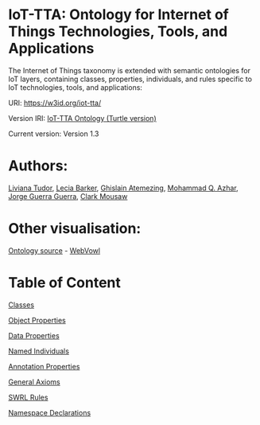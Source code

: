 IoT-TTA: Ontology for Internet of Things Technologies, Tools, and Applications
===========

The Internet of Things taxonomy is extended with semantic ontologies for IoT layers, containing classes, properties, individuals, and rules specific to IoT technologies, tools, and applications:


URI: https://w3id.org/iot-tta/


Version IRI: [IoT-TTA Ontology (Turtle version)](https://tudorliv.github.io/IoT-TTA/IIoT_v1.3.ttl)


Current version: Version 1.3


Authors: 
===========
[Liviana Tudor](https://scholar.google.com/citations?user=WQu1J74AAAAJ&hl=en), [Lecia Barker](https://scholar.google.com/citations?user=fzNnkykAAAAJ&hl=en),
[Ghislain Atemezing](https://scholar.google.es/citations?user=17EeA1UAAAAJ&hl=en), [Mohammad Q. Azhar](https://scholar.google.com/citations?user=SpVRxaYAAAAJ&hl=en), [Jorge Guerra Guerra](https://scholar.google.com/citations?user=VREZXUYAAAAJ&hl=en), [Clark Mousaw](https://www.colorado.edu/cmci/2021/05/03/class-2021-clark-mousaw)



Other visualisation:
===========

[Ontology source](http://150.146.207.114/lode/source?url=https://tudorliv.github.io/IoT-TTA/IIoT_v1.3_fr.owl) - [WebVowl](https://tudorliv.github.io/IoT-TTA/IIoT_v1.3_fr.owl)


Table of Content
===========

[Classes](http://150.146.207.114/lode/extract?url=https%3A%2F%2Ftudorliv.github.io%2FIoT-TTA%2FIIoT_v1.3_fr.owl&owlapi=true&lang=en#classes)

[Object Properties](http://150.146.207.114/lode/extract?url=https%3A%2F%2Ftudorliv.github.io%2FIoT-TTA%2FIIoT_v1.3_fr.owl&owlapi=true&lang=en#objectproperties)

[Data Properties](http://150.146.207.114/lode/extract?url=https%3A%2F%2Ftudorliv.github.io%2FIoT-TTA%2FIIoT_v1.3_fr.owl&owlapi=true&lang=en#dataproperties)

[Named Individuals](http://150.146.207.114/lode/extract?url=https%3A%2F%2Ftudorliv.github.io%2FIoT-TTA%2FIIoT_v1.3_fr.owl&owlapi=true&lang=en#namedindividuals)

[Annotation Properties](http://150.146.207.114/lode/extract?url=https%3A%2F%2Ftudorliv.github.io%2FIoT-TTA%2FIIoT_v1.3_fr.owl&owlapi=true&lang=en#annotationproperties)

[General Axioms](http://150.146.207.114/lode/extract?url=https%3A%2F%2Ftudorliv.github.io%2FIoT-TTA%2FIIoT_v1.3_fr.owl&owlapi=true&lang=en#generalaxioms)

[SWRL Rules](http://150.146.207.114/lode/extract?url=https%3A%2F%2Ftudorliv.github.io%2FIoT-TTA%2FIIoT_v1.3_fr.owl&owlapi=true&lang=en#swrlrules)

[Namespace Declarations](http://150.146.207.114/lode/extract?url=https%3A%2F%2Ftudorliv.github.io%2FIoT-TTA%2FIIoT_v1.3_fr.owl&owlapi=true&lang=en#namespacedeclarations)
